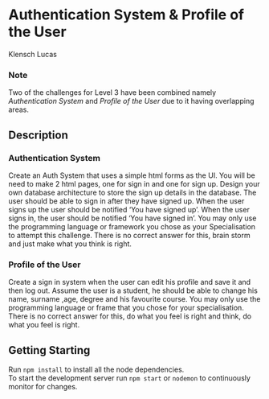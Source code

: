 # Authentication System & Profile of the User
Klensch Lucas

### Note
Two of the challenges for Level 3 have been combined namely *Authentication System* and *Profile of the User* due to it
having overlapping areas. 

## Description
### Authentication System
Create an Auth System that uses a simple html forms as the UI. You will be need to make 2 html pages, one for sign in
and one for sign up. Design your own database architecture to store the sign up details in the database. The user should
be able to sign in after they have signed up. When the user signs up the user should be notified ‘You have signed up’.
When the user signs in, the user should be notified ‘You have signed in’. You may only use the programming language or
framework you chose as your Specialisation to attempt this challenge. There is no correct answer for this, brain storm
and just make what you think is right.

### Profile of the User
Create a sign in system when the user can edit his profile and save it and then log out. Assume the user is a student,
he should be able to change his name, surname ,age, degree and his favourite course. You may only use the programming
language or frame that you chose for your specialisation. There is no correct answer for this, do what you feel is right
and think, do what you feel is right.

## Getting Starting
Run `npm install` to install all the node dependencies.  
To start the development server run `npm start` or `nodemon` to continuously monitor for changes. 